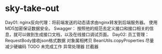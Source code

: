 # sky-take-out

Day01:
    nginx反向代理：将前端发送的动态请求由nginx转发到后端服务器。
    使用MD5加密保证数据安全。
    Swagger：
        按照他的规范去定义接口和接口相关的信息，就可以做到生成接口文档，以及在线接口调试页面。
Day02:
    员工管理：
        RequestBody接收json格式数据
        对象属相拷贝 BeanUtils.copyProperties
    尽量减少硬编码
    TODO 未完成工作
    异常处理器
    拦截器